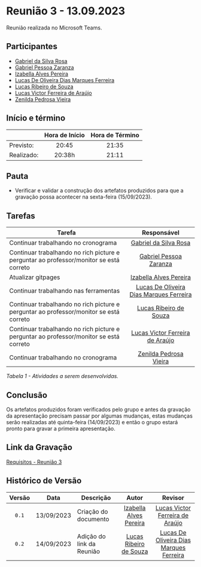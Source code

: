 # Reunião 3 - 13.09.2023 

Reunião realizada no Microsoft Teams.

## Participantes

* [Gabriel da Silva Rosa](https://github.com/gabrielrosa09)        
* [Gabriel Pessoa Zaranza](https://github.com/GZaranza)         
* [Izabella Alves Pereira](https://github.com/izabellaalves)
* [Lucas De Oliveira Dias Marques Ferreira](https://github.com/LucasOliveiraDiasMarquesFerreira)     
* [Lucas Ribeiro de Souza](https://github.com/lucassouzs)         
* [Lucas Victor Ferreira de Araújo](https://github.com/Lucas13032003)
* [Zenilda Pedrosa Vieira](https://github.com/zenildavieira)       
  
## Início e término

|	             |Hora de Início  |Hora de Término  |
|--------------|:--------------:|:---------------:|
|Previsto:     |    20:45       |        21:35   |
|Realizado:    |     20:38h      |       21:11    |

## Pauta

- Verificar e validar a construção dos artefatos produzidos para que a gravação possa acontecer na sexta-feira (15/09/2023).

## Tarefas

|Tarefa                                          |Responsável                    |
|------------------------------------------------|:-----------------------------:|
|Continuar trabalhando no cronograma|[Gabriel da Silva Rosa](https://github.com/gabrielrosa09)|
|Continuar trabalhando no rich picture e perguntar ao professor/monitor se está correto|[Gabriel Pessoa Zaranza](https://github.com/GZaranza)                  |
|Atualizar gitpages|[Izabella Alves Pereira](https://github.com/izabellaalves)                  |
|Continuar trabalhando nas ferramentas|[Lucas De Oliveira Dias Marques Ferreira](https://github.com/LucasOliveiraDiasMarquesFerreira) |
|Continuar trabalhando no rich picture e perguntar ao professor/monitor se está correto|[Lucas Ribeiro de Souza](https://github.com/lucassouzs)                  |
|Continuar trabalhando no rich picture e perguntar ao professor/monitor se está correto|[Lucas Victor Ferreira de Araújo](https://github.com/Lucas13032003)        |
|Continuar trabalhando no cronograma|[Zenilda Pedrosa Vieira](https://github.com/zenildavieira)                  |


*Tabela 1 - Atividades a serem desenvolvidas.*

## Conclusão

Os artefatos produzidos foram verificados pelo grupo e antes da gravação da apresentação precisam passar por algumas mudanças, estas mudanças serão realizadas até quinta-feira (14/09/2023) e então o grupo estará pronto para gravar a primeira apresentação.

## Link da Gravação

[Requisitos - Reunião 3](https://youtu.be/S9Gixpjzoy0)

## Histórico de Versão

|Versão|Data|Descrição|Autor|Revisor|
|:----:|----|---------|:-----:|:-------:|
|`0.1`|13/09/2023|Criação do documento|[Izabella Alves Pereira](https://github.com/izabellaalves)|[Lucas Victor Ferreira de Araújo](https://github.com/Lucas13032003)|
|`0.2`|14/09/2023|Adição do link da Reunião|[Lucas Ribeiro de Souza](https://github.com/lucassouzs)|[Lucas De Oliveira Dias Marques Ferreira](https://github.com/LucasOliveiraDiasMarquesFerreira)|
